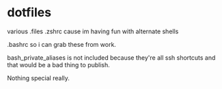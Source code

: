 # dotfiles
various .files
.zshrc cause im having fun with alternate shells

.bashrc so i can grab these from work.

bash_private_aliases is not included because they're all ssh shortcuts 
and that would be a bad thing to publish.

Nothing special really. 
